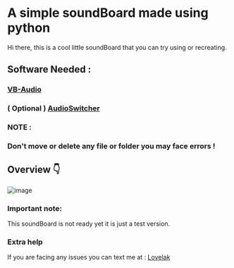 # A simple soundBoard made using python
Hi there, this is a cool little soundBoard that you can try using or recreating.

## **Software Needed :** 
### [VB-Audio](https://vb-audio.com/Cable/) <br>
### ( Optional ) [AudioSwitcher](https://audioswit.ch/download/latest)
### **NOTE :**   
### **Don't move or delete any file or folder you may face errors !**

## Overview 👇
![image](https://cdn.discordapp.com/attachments/1202916368358441031/1304334076605370398/Screenshot_2024-11-08_113725.png?ex=67398f45&is=67383dc5&hm=f2b8c626ca8d8673b63733ad7f6090997548b75e6bbe812e6a0e01c8dde969a1&)

### **Important note:**
This soundBoard is not ready yet it is just a test version.

### **Extra help**
If you are facing any issues you can text me at : [Lovelak](http://lovelak.info)
